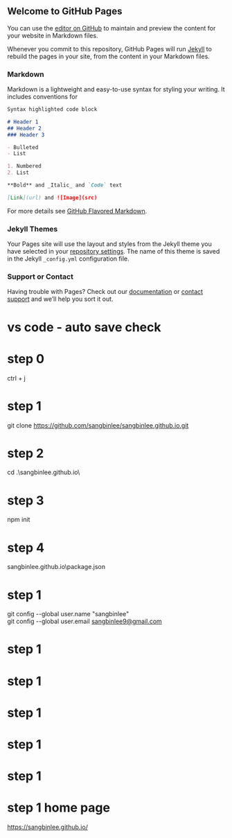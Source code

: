 ## Welcome to GitHub Pages

You can use the [editor on GitHub](https://github.com/sangbinlee/sodisoft.github.io/edit/master/README.md) to maintain and preview the content for your website in Markdown files.

Whenever you commit to this repository, GitHub Pages will run [Jekyll](https://jekyllrb.com/) to rebuild the pages in your site, from the content in your Markdown files.

### Markdown

Markdown is a lightweight and easy-to-use syntax for styling your writing. It includes conventions for

```markdown
Syntax highlighted code block

# Header 1
## Header 2
### Header 3

- Bulleted
- List

1. Numbered
2. List

**Bold** and _Italic_ and `Code` text

[Link](url) and ![Image](src)
```

For more details see [GitHub Flavored Markdown](https://guides.github.com/features/mastering-markdown/).

### Jekyll Themes

Your Pages site will use the layout and styles from the Jekyll theme you have selected in your [repository settings](https://github.com/sangbinlee/sodisoft.github.io/settings). The name of this theme is saved in the Jekyll `_config.yml` configuration file.

### Support or Contact

Having trouble with Pages? Check out our [documentation](https://help.github.com/categories/github-pages-basics/) or [contact support](https://github.com/contact) and we’ll help you sort it out.

 
# vs code - auto save check

# step 0 
ctrl + j
# step 1 
git clone https://github.com/sangbinlee/sangbinlee.github.io.git
# step 2
cd .\sangbinlee.github.io\ 
# step 3
npm init                   
# step 4
sangbinlee.github.io\package.json
# step 1
git config --global user.name "sangbinlee"                                                                                                              
git config --global user.email sangbinlee9@gmail.com
# step 1
# step 1
# step 1
# step 1
# step 1
# step 1 home page 
https://sangbinlee.github.io/

